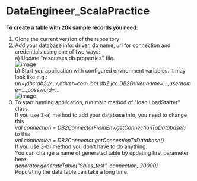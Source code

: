 # DataEngineer_ScalaPractice
<b>To create a table with 20k sample records you need:</b>
1) Clone the current version of the repository
2) Add your database info: driver, db name, url for connection and credentials using one of two ways:
   <br>
   a) Update "resourses.db.properties" file.
   <br>
   ![image](https://user-images.githubusercontent.com/73712980/160850210-d12b9dc2-8967-46af-8139-c55b2406904c.png)
   <br>
   b) Start you application with configured environment variables. It may look like e.g.:
   <i>url=jdbc:db2://.../;driver=com.ibm.db2.jcc.DB2Driver;name=...;username=...;password=...</i>
   <br>
   ![image](https://user-images.githubusercontent.com/73712980/160850444-e3527d57-8725-4b73-8f8c-cb85b65d8d2e.png)
   <br>
3) To start running application, run main method of "load.LoadStarter" class. 
   <br>
   If you use 3-a) method to add your database info, you need to change this
   <br>
   <i>val connection = DB2ConnectorFromEnv.getConnectionToDatabase()</i>
   <br>
   to this
   <br>
   <i>val connection = DB2Connector.getConnectionToDatabase()</i>
   <br>
   If you use 3-b) method you don't have to do anything.
   <br>
   You can change a name of generated table by updating first parameter here:
   <br>
   <i> generator.generateTable("Sales_test", connection, 20000)</i>
   <br>
   Populating the data table can take a long time.
 

